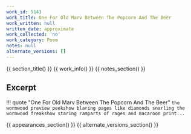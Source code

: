 ```yaml
---
work_id: 5143
work_title: One For Old Marv Between The Popcorn And The Beer
work_written: null
written_date: approximate
work_collected: 'no'
work_category: Poem
notes: null
alternate_versions: []
---
```


{{ section_title() }}
{{ work_info() }}
{{ notes_section() }}
## Excerpt
!!! quote "One For Old Marv Between The Popcorn And The Beer"
    ```
    the wormwood preview peekshow blaring
    pages like diamonds snarling
    the wormwood freakshow staring
    ramparts of rages and macaroon print...
    ```

{{ appearances_section() }}
{{ alternate_versions_section() }}